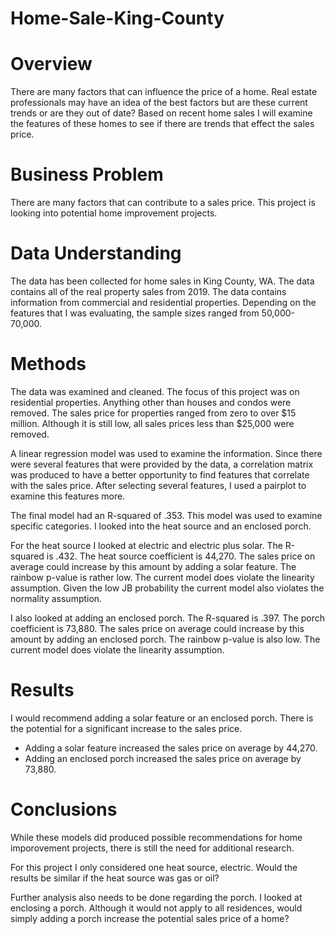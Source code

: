 # Home-Sale-King-County

# Overview
There are many factors that can influence the price of a home. Real estate professionals may have an idea of the best factors but are these current trends or are they out of date?
Based on recent home sales I will examine the features of these homes to see if there are trends that effect the sales price.

# Business Problem
There are many factors that can contribute to a sales price.  This project is looking into potential home improvement projects.  

# Data Understanding
The data has been collected for home sales in King County, WA.  The data contains all of the real property sales from 2019.  The data contains information from commercial and residential properties.  Depending on the features that I was evaluating, the sample sizes ranged from 50,000-70,000.

# Methods
The data was examined and cleaned.  The focus of this project was on residential properties.  Anything other than houses and condos were removed.  The sales price for properties ranged from zero to over $15 million.  Although it is still low, all sales prices less than $25,000 were removed.

A linear regression model was used to examine the information.  Since there were several features that were provided by the data, a correlation matrix was produced to have a better opportunity to find features that correlate with the sales price.
After selecting several features, I used a pairplot to examine this features more.  

The final model had an R-squared of .353.  This model was used to examine specific categories.  I looked into the heat source and an enclosed porch. 

For the heat source I looked at electric and electric plus solar.  The R-squared is .432.  The heat source coefficient is 44,270.  The sales price on average could increase by this amount by adding a solar feature.  The rainbow p-value is rather low.  The current model does violate the linearity assumption.  Given the low JB probability the current model also violates the normality assumption.

I also looked at adding an enclosed porch.  The R-squared is .397.  The porch coefficient is 73,880.  The sales price on average could increase by this amount by adding an enclosed porch.  The rainbow p-value is also low.  The current model does violate the linearity assumption.

# Results

I would recommend adding a solar feature or an enclosed porch.  There is the potential for a significant increase to the sales price.  

- Adding a solar feature increased the sales price on average by 44,270.
- Adding an enclosed porch increased the sales price on average by 73,880.

# Conclusions

While these models did produced possible recommendations for home imporovement projects, there is still the need for additional research.  

For this project I only considered one heat source, electric.  Would the results be similar if the heat source was gas or oil?

Further analysis also needs to be done regarding the porch.  I looked at enclosing a porch.  Although it would not apply to all residences, would simply adding a porch increase the potential sales price of a home?
